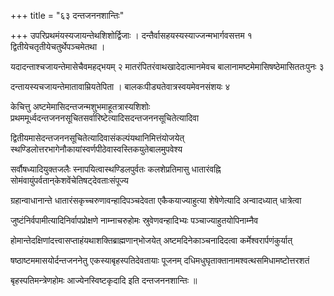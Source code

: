 +++
title = "६३ दन्तजननशान्तिः"

+++
उपरिप्रथमंयस्यजायन्तेथशिशोर्द्विजाः । दन्तैर्वासहयस्यस्याज्जन्मभार्गवसत्तम १ द्वितीयेचतृतीयेचतुर्थेपञ्चमेतथा ।

यदादन्ताश्चजायन्तेमासेचैवमहद्भयम् २ मातरंपितरंवाथखादेदात्मानमेवच बालानामष्टमेमासिषष्ठेमासिततःपुनः ३

दन्तायस्यचजायन्तेमातावाम्रियतेपिता । बालकःपीड्यतेवात्रस्वयमेवनसंशयः ४

केचित्तु अष्टमेमासिदन्तजन्मशुभमाहूतत्रास्यशिशोः प्रथममूर्ध्वदन्तजननसूचितसर्वारिष्टेत्यादिसदन्तजननसूचितेत्यादिवा

द्वितीयमासेदन्तजननसूचितेत्यादिवासंकल्पंयथानिमित्तंयोजयेत् स्थण्डिलोत्तरभागेनौकायांस्वर्णपीठेवास्वस्तिकयुतेबालमुपवेश्य

सर्वौषध्यादियुक्तजलैः स्नापयित्वास्थण्डिलपुर्वतः कलशेप्रतिमासु धातारंवह्नि सोमंवायुंपर्वतान्‌केशवेंचेतिषट्‌देवताःसंपूज्य

ग्रहान्वाधानान्ते धातारंसकृच्चरुणावन्हादिपञ्चदेवता एकैकयाज्याहुत्या शेषेणेत्यादि अन्वादध्यात् धात्रेत्वा

जुष्टंनिर्वपामीत्यादिनिर्वापप्रोक्षणे नाम्नाचरुहोमः स्रुवेणवन्हादिभ्यः पञ्चाज्याहुतयोपिनाम्नैव

होमान्तेदक्षिणांदत्त्वासप्ताहंयथाशक्तिब्राह्मणान्‌भोजयेत् अष्टमदिनेकाञ्चनादिदत्वा कर्मेश्वरार्पणंकुर्यात्

षष्ठाष्टममासयोर्दन्तजननेतु एकस्याबृहस्पतिदेवतायाः पूजनम् दधिमधुघृताक्तानामश्वत्थसमिधामष्टोत्तरशतं

बृहस्पतिमन्त्रेणहोमः आज्येनस्विष्टकृदादि इति दन्तजननशान्तिः ॥
